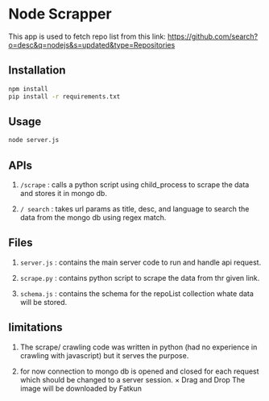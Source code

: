 # Node Scrapper

This app is used to fetch repo list from this link: https://github.com/search?o=desc&q=nodejs&s=updated&type=Repositories

## Installation

```bash
npm install
pip install -r requirements.txt
```

## Usage

```bash
node server.js
```

## APIs

1) `/scrape` : calls a python script using child_process to scrape the data and stores it in mongo db.

2) `/ search` : takes url params as title, desc, and language to search the data from the mongo db using regex match.

## Files

1) `server.js` : contains the main server code to run and handle api request.

2) `scrape.py` : contains python script to scrape the data from thr given link.

3) `schema.js` : contains the schema for the repoList collection whate data will be stored.

## limitations

1) The scrape/ crawling code was written in python (had no experience in crawling with javascript) but it serves the purpose.

2) for now connection to mongo db is opened and closed for each request which should be changed to a server session.
×
Drag and Drop
The image will be downloaded by Fatkun
